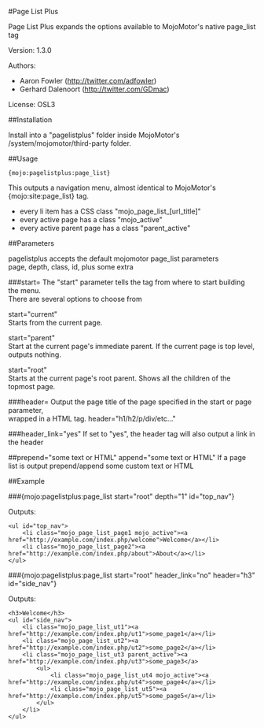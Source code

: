 #Page List Plus

Page List Plus expands the options available to MojoMotor's native page_list tag

Version: 1.3.0

Authors: 
- Aaron Fowler (http://twitter.com/adfowler)
- Gerhard Dalenoort (http://twitter.com/GDmac)

License: OSL3

##Installation

Install into a "pagelistplus" folder inside MojoMotor's /system/mojomotor/third-party folder.

##Usage

	{mojo:pagelistplus:page_list}

This outputs a navigation menu, almost identical to MojoMotor's {mojo:site:page_list} tag.

- every li item has a CSS class "mojo_page_list_[url_title]"
- every active page has a class "mojo_active"
- every active parent page has a class "parent_active"


##Parameters

pagelistplus accepts the default mojomotor page_list parameters  
page, depth, class, id, plus some extra

###start=
The "start" parameter tells the tag from where to start building the menu.  
There are several options to choose from

start="current"  
Starts from the current page.

start="parent"  
Start at the current page's immediate parent. If the current page is top level, outputs nothing.

start="root"  
Starts at the current page's root parent. Shows all the children of the topmost page.  

###header=
Output the page title of the page specified in the start or page parameter,  
wrapped in a HTML tag. header="h1/h2/p/div/etc..."

###header_link="yes"
If set to "yes", the header tag will also output a link in the header

##prepend="some text or HTML" append="some text or HTML"
If a page list is output prepend/append some custom text or HTML


##Example

###{mojo:pagelistplus:page_list start="root" depth="1" id="top_nav"}

Outputs:

	<ul id="top_nav">
		<li class="mojo_page_list_page1 mojo_active"><a href="http://example.com/index.php/welcome">Welcome</a></li>
		<li class="mojo_page_list_page2"><a href="http://example.com/index.php/about">About</a></li>
	</ul>


###{mojo:pagelistplus:page_list start="root" header_link="no" header="h3" id="side_nav"}

Outputs:

	<h3>Welcome</h3>
	<ul id="side_nav">
		<li class="mojo_page_list_ut1"><a href="http://example.com/index.php/ut1">some_page1</a></li>
		<li class="mojo_page_list_ut2"><a href="http://example.com/index.php/ut2">some_page2</a></li>
		<li class="mojo_page_list_ut3 parent_active"><a href="http://example.com/index.php/ut3">some_page3</a>
			<ul>
				<li class="mojo_page_list_ut4 mojo_active"><a href="http://example.com/index.php/ut4">some_page4</a></li>
				<li class="mojo_page_list_ut5"><a href="http://example.com/index.php/ut5">some_page5</a></li>
			</ul>
		</li>
	</ul>

